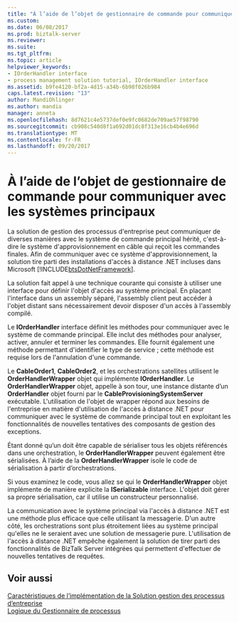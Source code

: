 ```yaml
---
title: "À l’aide de l’objet de gestionnaire de commande pour communiquer avec les systèmes back-end | Documents Microsoft"
ms.custom: 
ms.date: 06/08/2017
ms.prod: biztalk-server
ms.reviewer: 
ms.suite: 
ms.tgt_pltfrm: 
ms.topic: article
helpviewer_keywords:
- IOrderHandler interface
- process management solution tutorial, IOrderHandler interface
ms.assetid: b9fe4120-bf2a-4d15-a34b-6b98f026b984
caps.latest.revision: "13"
author: MandiOhlinger
ms.author: mandia
manager: anneta
ms.openlocfilehash: 8d7621c4e5737def0e9fc0682de709ae57f98790
ms.sourcegitcommit: cb908c540d8f1a692d01dc8f313e16cb4b4e696d
ms.translationtype: MT
ms.contentlocale: fr-FR
ms.lasthandoff: 09/20/2017
---
```

# <a name="using-the-order-handler-object-to-communicate-with-backend-systems"></a>À l’aide de l’objet de gestionnaire de commande pour communiquer avec les systèmes principaux
La solution de gestion des processus d'entreprise peut communiquer de diverses manières avec le système de commande principal hérité, c'est-à-dire le système d'approvisionnement en câble qui reçoit les commandes finales. Afin de communiquer avec ce système d'approvisionnement, la solution tire parti des installations d'accès à distance .NET incluses dans Microsoft [!INCLUDE[btsDotNetFramework](../includes/btsdotnetframework-md.md)].  
  
 La solution fait appel à une technique courante qui consiste à utiliser une interface pour définir l'objet d'accès au système principal. En plaçant l'interface dans un assembly séparé, l'assembly client peut accéder à l'objet distant sans nécessairement devoir disposer d'un accès à l'assembly compilé.  
  
 Le **IOrderHandler** interface définit les méthodes pour communiquer avec le système de commande principal. Elle inclut des méthodes pour analyser, activer, annuler et terminer les commandes. Elle fournit également une méthode permettant d'identifier le type de service ; cette méthode est requise lors de l'annulation d'une commande.  
  
 Le **CableOrder1**, **CableOrder2**, et les orchestrations satellites utilisent le **OrderHandlerWrapper** objet qui implémente **IOrderHandler**. Le **OrderHandlerWrapper** objet, appelle à son tour, une instance distante d’un **OrderHandler** objet fourni par le **CableProvisioningSystemServer** exécutable. L'utilisation de l'objet de wrapper répond aux besoins de l'entreprise en matière d'utilisation de l'accès à distance .NET pour communiquer avec le système de commande principal tout en exploitant les fonctionnalités de nouvelles tentatives des composants de gestion des exceptions.  
  
 Étant donné qu’un doit être capable de sérialiser tous les objets référencés dans une orchestration, le **OrderHandlerWrapper** peuvent également être sérialisées. À l’aide de la **OrderHandlerWrapper** isole le code de sérialisation à partir d’orchestrations.  
  
 Si vous examinez le code, vous allez se qui le **OrderHandlerWrapper** objet implémente de manière explicite la **ISerializable** interface. L'objet doit gérer sa propre sérialisation, car il utilise un constructeur personnalisé.  
  
 La communication avec le système principal via l'accès à distance .NET est une méthode plus efficace que celle utilisant la messagerie. D'un autre côté, les orchestrations sont plus étroitement liées au système principal qu'elles ne le seraient avec une solution de messagerie pure. L'utilisation de l'accès à distance .NET empêche également la solution de tirer parti des fonctionnalités de BizTalk Server intégrées qui permettent d'effectuer de nouvelles tentatives de requêtes.  
  
## <a name="see-also"></a>Voir aussi  
 [Caractéristiques de l’implémentation de la Solution gestion des processus d’entreprise](../core/implementation-highlights-of-the-business-process-management-solution.md)   
 [Logique du Gestionnaire de processus](../core/process-manager-logic.md)